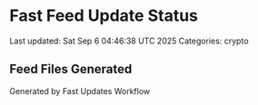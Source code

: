 # Fast Feed Update Status
Last updated: Sat Sep  6 04:46:38 UTC 2025
Categories: crypto

## Feed Files Generated

Generated by Fast Updates Workflow

